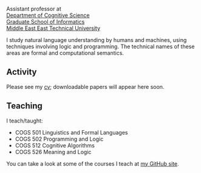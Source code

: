Assistant professor at   
[Department of Cognitive Science](http://ii.metu.edu.tr/cogs-msc)   
[Graduate School of Informatics](http://ii.metu.edu.tr)   
[Middle East East Technical University](http//www.metu.edu.tr)   

I study natural language understanding by humans and machines,
using techniques involving logic and programming.
The technical names of these areas are formal and computational semantics.

## Activity 

Please see my [cv](files/cv/umutozge-cv.pdf); downloadable papers will appear
here soon.

## Teaching

I teach/taught:

* COGS 501 Linguistics and Formal Languages
* COGS 502 Programming and Logic
* COGS 512 Cognitive Algorithms
* COGS 526 Meaning and Logic

You can take a look at some of the courses I teach at [my GitHub site](https://github.com/umutozge/).
